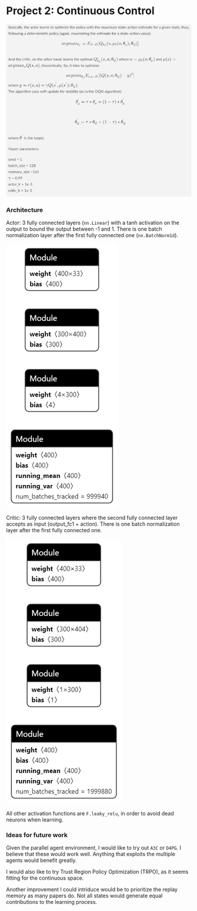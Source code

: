 # Project 2: Continuous Control

![alt](imgs/algorithm_description.png)



### Architecture

Actor: 3 fully connected layers (`nn.Linear`) with a tanh activation on the output to bound the output between -1 and 1. There is one batch normalization layer after the first fully connected one (`nn.BatchNorm1d`).

![alt](imgs/actor_architecture.png)

Critic: 3 fully connected layers where the second fully connected layer accepts as input (output_fc1 + action). There is one batch normalization layer after the first fully connected one.

![alt](imgs/critic_architecture.png)

All other activation functions are `F.leaky_relu`, in order to avoid dead neurons when learning.

### Ideas for future work

Given the parallel agent environment, I would like to try out `A3C` or `D4PG`. I believe that these would work well. Anything that exploits the multiple agents would benefit greatly.

I would also like to try Trust Region Policy Optimization (TRPO), as it seems fitting for the continuous space.

Another improvement I could intriduce would be to prioritize the replay memory as many papers do. Not all states would generate equal contributions to the learning process.
